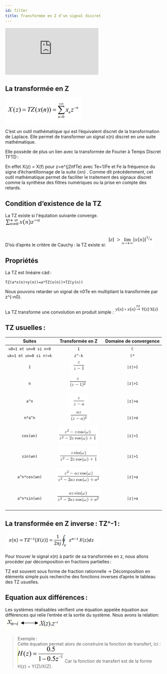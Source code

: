 ```yaml
---
id: filter
title: Transformée en Z d’un signal discret 
---
```


<iframe src="https://giphy.com/embed/MMWA9EJgz6MRG" height="150" frameBorder="0" class="giphy-embed" allowFullScreen></iframe><p></p>

## La transformée en Z

![](assets/filter/image001.png)

C’est un outil mathématique qui est l’équivalent discret de la transformation de Laplace. Elle permet de transformer un signal x(n) discret en une suite mathématique.  
 
Elle possède de plus un lien avec la transformée de Fourier à Temps Discret TFTD :  

En effet X(z) = X(f) pour z=e^(j2πfTe) avec Te=1/Fe et Fe la fréquence du signe d’échantillonnage de la suite {xn} .
Comme dit précédemment, cet outil mathématique permet de faciliter le traitement des signaux discret comme la synthèse des filtres numériques ou la prise en compte des retards.  


## Condition d’existence de la TZ

La TZ existe si l'équtation suivante converge.  
![](assets/filter/image003.png)

D’où d’après le critère de Cauchy : la TZ existe si:
![](assets/filter/image005.png)

## Propriétés

La TZ est linéaire càd :
```
TZ(a*x(n)+y(n))=a*TZ(x(n))+TZ(y(n)) 
```
Nous pouvons retarder un signal de n0Te en multipliant la transformée par z^(-n0).  

La TZ transforme une convolution en produit simple :
![](assets/filter/image007.png)

## TZ usuelles :  


Suites | Transformée en Z | Domaine de convergence
|:---:|:---:|:---:|
`u0=1 et un=0 si n>0`  | `1` | `ℂ` 
`uk=1 et un=0 si n!=k` | `z^-k` | `ℂ*`
`1` | ![](assets/filter/image009.png) | <code>&#124;z&#124;>1</code>
`n` | ![](assets/filter/image011.png) | <code>&#124;z&#124;>1</code>
`a^n` | ![](assets/filter/image013.png) | <code>&#124;z&#124;>a</code>
`n*a^n` | ![](assets/filter/image015.png) | <code>&#124;z&#124;>a</code>
`cos(wn)` | ![](assets/filter/image017.png) | <code>&#124;z&#124;>1</code>
`sin(wn)` | ![](assets/filter/image019.png) | <code>&#124;z&#124;>1</code>
`a^n*cos(wn)` | ![](assets/filter/image021.png) | <code>&#124;z&#124;>a</code>
`a^n*sin(wn)` | ![](assets/filter/image023.png) | <code>&#124;z&#124;>a</code>

## La transformée en Z inverse : TZ^-1 :  

![](assets/filter/image025.png)

Pour trouver le signal x(n) à partir de sa transformée en z, nous allons procéder par décomposition en fractions partielles :  

TZ est souvent sous forme de fraction rationnelle -> Décomposition en éléments simple puis recherche des fonctions inverses d’après le tableau des TZ usuelles.  


## Equation aux différences :  

Les systèmes réalisables vérifient une équation appelée équation aux différences qui relie l’entrée et la sortie du système. Nous avons la relation:
![](assets/filter/image048.gif) 

> Exemple : </br>
> Cette équation permet alors de construire la fonction de transfert, ici :  </br>
> ![](assets/filter/image033.png)
> Car la fonction de transfert est de la forme H(z) = Y(Z)/X(Z). 


